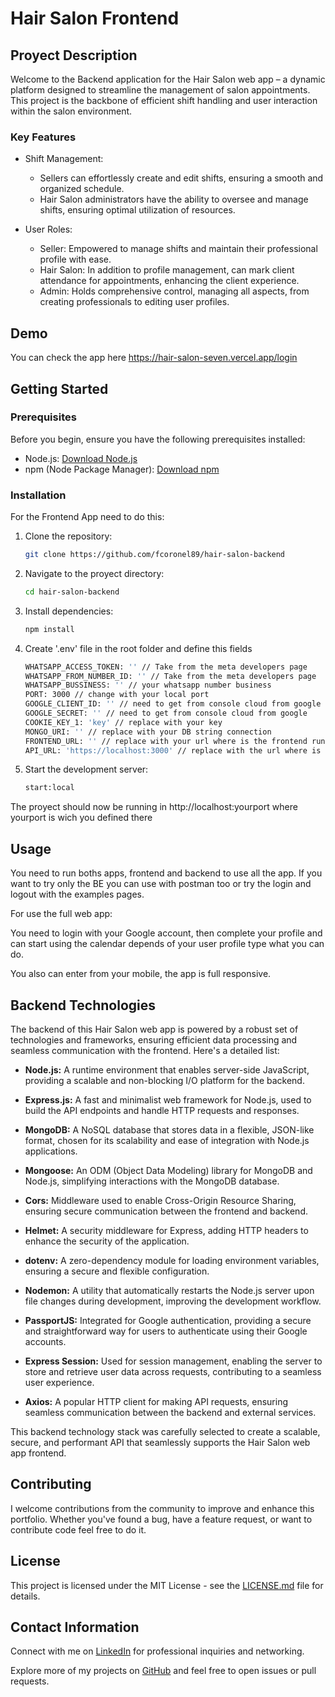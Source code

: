 # Hair Salon Frontend 

## Proyect Description

Welcome to the Backend application for the Hair Salon web app – a dynamic platform designed to streamline the management of salon appointments. This project is the backbone of efficient shift handling and user interaction within the salon environment.

### Key Features

- Shift Management:

    - Sellers can effortlessly create and edit shifts, ensuring a smooth and organized schedule.
    - Hair Salon administrators have the ability to oversee and manage shifts, ensuring optimal utilization of resources.

- User Roles:

    - Seller: Empowered to manage shifts and maintain their professional profile with ease.
    - Hair Salon: In addition to profile management, can mark client attendance for appointments, enhancing the client experience.
    - Admin: Holds comprehensive control, managing all aspects, from creating professionals to editing user profiles.

## Demo

You can check the app here https://hair-salon-seven.vercel.app/login

## Getting Started

### Prerequisites

Before you begin, ensure you have the following prerequisites installed:

- Node.js: [Download Node.js](https://nodejs.org/)
- npm (Node Package Manager): [Download npm](https://www.npmjs.com/get-npm)

### Installation

For the Frontend App need to do this:

1. Clone the repository:

   ```bash
   git clone https://github.com/fcoronel89/hair-salon-backend

2. Navigate to the proyect directory:

    ```bash 
    cd hair-salon-backend

3. Install dependencies:

    ```bash
    npm install

4. Create '.env' file in the root folder and define this fields

    ```bash
    WHATSAPP_ACCESS_TOKEN: '' // Take from the meta developers page
    WHATSAPP_FROM_NUMBER_ID: '' // Take from the meta developers page
    WHATSAPP_BUSSINESS: '' // your whatsapp number business
    PORT: 3000 // change with your local port 
    GOOGLE_CLIENT_ID: '' // need to get from console cloud from google
    GOOGLE_SECRET: '' // need to get from console cloud from google
    COOKIE_KEY_1: 'key' // replace with your key 
    MONGO_URI: '' // replace with your DB string connection
    FRONTEND_URL: '' // replace with your url where is the frontend running
    API_URL: 'https://localhost:3000' // replace with the url where is running the backend

5. Start the development server:

    ```bash
    start:local

The proyect should now be running in http://localhost:yourport where yourport is wich you defined there

## Usage

You need to run boths apps, frontend and backend to use all the app. If you want to try only the BE you can use with postman too or try the login and logout with the examples pages.

For use the full web app:

You need to login with your Google account, then complete your profile and can start using the calendar depends of your user profile type what you can do.

You also can enter from your mobile, the app is full responsive.

## Backend Technologies

The backend of this Hair Salon web app is powered by a robust set of technologies and frameworks, ensuring efficient data processing and seamless communication with the frontend. Here's a detailed list:

- **Node.js:** A runtime environment that enables server-side JavaScript, providing a scalable and non-blocking I/O platform for the backend.

- **Express.js:** A fast and minimalist web framework for Node.js, used to build the API endpoints and handle HTTP requests and responses.

- **MongoDB:** A NoSQL database that stores data in a flexible, JSON-like format, chosen for its scalability and ease of integration with Node.js applications.

- **Mongoose:** An ODM (Object Data Modeling) library for MongoDB and Node.js, simplifying interactions with the MongoDB database.

- **Cors:** Middleware used to enable Cross-Origin Resource Sharing, ensuring secure communication between the frontend and backend.

- **Helmet:** A security middleware for Express, adding HTTP headers to enhance the security of the application.

- **dotenv:** A zero-dependency module for loading environment variables, ensuring a secure and flexible configuration.

- **Nodemon:** A utility that automatically restarts the Node.js server upon file changes during development, improving the development workflow.

- **PassportJS:** Integrated for Google authentication, providing a secure and straightforward way for users to authenticate using their Google accounts.

- **Express Session:** Used for session management, enabling the server to store and retrieve user data across requests, contributing to a seamless user experience.

- **Axios:** A popular HTTP client for making API requests, ensuring seamless communication between the backend and external services.

This backend technology stack was carefully selected to create a scalable, secure, and performant API that seamlessly supports the Hair Salon web app frontend.


## Contributing

I welcome contributions from the community to improve and enhance this portfolio. Whether you've found a bug, have a feature request, or want to contribute code feel free to do it.

## License

This project is licensed under the MIT License - see the [LICENSE.md](LICENSE.md) file for details.

## Contact Information

Connect with me on [LinkedIn](https://www.linkedin.com/in/fcoronel89) for professional inquiries and networking.

Explore more of my projects on [GitHub](https://github.com/fcoronel89) and feel free to open issues or pull requests.
